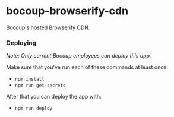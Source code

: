 # bocoup-browserify-cdn

Bocoup's hosted Browserify CDN.

### Deploying

*Note: Only current Bocoup employees can deploy this app.*

Make sure that you've run each of these commands at least once:

- `npm install`
- `npm run get-secrets`

After that you can deploy the app with:

- `npm run deploy`
